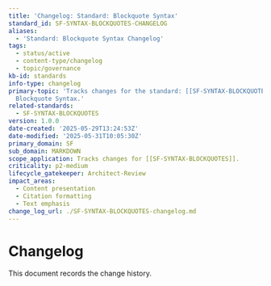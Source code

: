 ```yaml
---
title: 'Changelog: Standard: Blockquote Syntax'
standard_id: SF-SYNTAX-BLOCKQUOTES-CHANGELOG
aliases:
  - 'Standard: Blockquote Syntax Changelog'
tags:
  - status/active
  - content-type/changelog
  - topic/governance
kb-id: standards
info-type: changelog
primary-topic: 'Tracks changes for the standard: [[SF-SYNTAX-BLOCKQUOTES]] - Standard:
  Blockquote Syntax.'
related-standards:
  - SF-SYNTAX-BLOCKQUOTES
version: 1.0.0
date-created: '2025-05-29T13:24:53Z'
date-modified: '2025-05-31T10:05:30Z'
primary_domain: SF
sub_domain: MARKDOWN
scope_application: Tracks changes for [[SF-SYNTAX-BLOCKQUOTES]].
criticality: p2-medium
lifecycle_gatekeeper: Architect-Review
impact_areas:
  - Content presentation
  - Citation formatting
  - Text emphasis
change_log_url: ./SF-SYNTAX-BLOCKQUOTES-changelog.md
---
```


# Changelog

This document records the change history.
